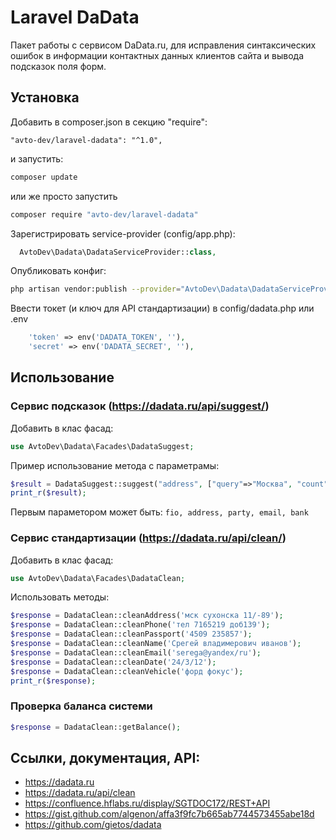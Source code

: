 # Laravel DaData

Пакет работы с сервисом DaData.ru, для исправления синтаксических ошибок в информации контактных данных клиентов сайта и вывода подсказок поля форм.

## Установка
Добавить в composer.json в секцию "require":
```
"avto-dev/laravel-dadata": "^1.0",
```
и запустить:
```bash
composer update
```
или же просто запустить
```bash
composer require "avto-dev/laravel-dadata"
```
Зарегистрировать service-provider (config/app.php):
```php
  AvtoDev\Dadata\DadataServiceProvider::class,
```
Опубликовать конфиг: 
```bash
php artisan vendor:publish --provider="AvtoDev\Dadata\DadataServiceProvider" --tag="config"
```
Ввести токет (и ключ для API стандартизации) в config/dadata.php или .env
```php
    'token' => env('DADATA_TOKEN', ''),
    'secret' => env('DADATA_SECRET', ''),
```
## Использование
### Сервис подсказок (https://dadata.ru/api/suggest/)
Добавить в клас фасад:
```php
use AvtoDev\Dadata\Facades\DadataSuggest;
```
Пример использование метода с параметрамы:
```php
$result = DadataSuggest::suggest("address", ["query"=>"Москва", "count"=>2]);
print_r($result);
```
Первым параметором может быть: `fio, address, party, email, bank`

### Сервис стандартизации (https://dadata.ru/api/clean/)
Добавить в клас фасад:
```php
use AvtoDev\Dadata\Facades\DadataClean;
```
Использовать методы: 
```php
$response = DadataClean::cleanAddress('мск сухонска 11/-89');
$response = DadataClean::cleanPhone('тел 7165219 доб139');
$response = DadataClean::cleanPassport('4509 235857');
$response = DadataClean::cleanName('Срегей владимерович иванов');
$response = DadataClean::cleanEmail('serega@yandex/ru');
$response = DadataClean::cleanDate('24/3/12');
$response = DadataClean::cleanVehicle('форд фокус');
print_r($response);
```
### Проверка баланса системи
```php
$response = DadataClean::getBalance();
```


## Ссылки, документация, API:
- https://dadata.ru
- https://dadata.ru/api/clean
- https://confluence.hflabs.ru/display/SGTDOC172/REST+API
- https://gist.github.com/algenon/affa3f9fc7b665ab7744573455abe18d
- https://github.com/gietos/dadata
